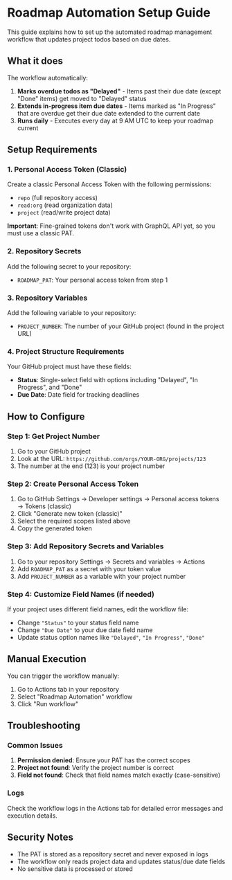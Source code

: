 # Roadmap Automation Setup Guide

This guide explains how to set up the automated roadmap management workflow that updates project todos based on due dates.

## What it does

The workflow automatically:
1. **Marks overdue todos as "Delayed"** - Items past their due date (except "Done" items) get moved to "Delayed" status
2. **Extends in-progress item due dates** - Items marked as "In Progress" that are overdue get their due date extended to the current date
3. **Runs daily** - Executes every day at 9 AM UTC to keep your roadmap current

## Setup Requirements

### 1. Personal Access Token (Classic)
Create a classic Personal Access Token with the following permissions:
- `repo` (full repository access)
- `read:org` (read organization data)
- `project` (read/write project data)

**Important**: Fine-grained tokens don't work with GraphQL API yet, so you must use a classic PAT.

### 2. Repository Secrets
Add the following secret to your repository:
- `ROADMAP_PAT`: Your personal access token from step 1

### 3. Repository Variables
Add the following variable to your repository:
- `PROJECT_NUMBER`: The number of your GitHub project (found in the project URL)

### 4. Project Structure Requirements
Your GitHub project must have these fields:
- **Status**: Single-select field with options including "Delayed", "In Progress", and "Done"
- **Due Date**: Date field for tracking deadlines

## How to Configure

### Step 1: Get Project Number
1. Go to your GitHub project
2. Look at the URL: `https://github.com/orgs/YOUR-ORG/projects/123`
3. The number at the end (123) is your project number

### Step 2: Create Personal Access Token
1. Go to GitHub Settings → Developer settings → Personal access tokens → Tokens (classic)
2. Click "Generate new token (classic)"
3. Select the required scopes listed above
4. Copy the generated token

### Step 3: Add Repository Secrets and Variables
1. Go to your repository Settings → Secrets and variables → Actions
2. Add `ROADMAP_PAT` as a secret with your token value
3. Add `PROJECT_NUMBER` as a variable with your project number

### Step 4: Customize Field Names (if needed)
If your project uses different field names, edit the workflow file:
- Change `"Status"` to your status field name
- Change `"Due Date"` to your due date field name
- Update status option names like `"Delayed"`, `"In Progress"`, `"Done"`

## Manual Execution

You can trigger the workflow manually:
1. Go to Actions tab in your repository
2. Select "Roadmap Automation" workflow
3. Click "Run workflow"

## Troubleshooting

### Common Issues
1. **Permission denied**: Ensure your PAT has the correct scopes
2. **Project not found**: Verify the project number is correct
3. **Field not found**: Check that field names match exactly (case-sensitive)

### Logs
Check the workflow logs in the Actions tab for detailed error messages and execution details.

## Security Notes
- The PAT is stored as a repository secret and never exposed in logs
- The workflow only reads project data and updates status/due date fields
- No sensitive data is processed or stored